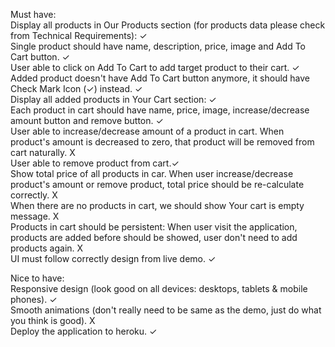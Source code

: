 Must have:</br>
  Display all products in Our Products section (for products data please check from Technical Requirements): ✓ </br>
  Single product should have name, description, price, image and Add To Cart button. ✓</br>
  User able to click on Add To Cart to add target product to their cart. ✓</br>
  Added product doesn't have Add To Cart button anymore, it should have Check Mark Icon (✓) instead. ✓</br>
  Display all added products in Your Cart section: ✓</br>
  Each product in cart should have name, price, image, increase/decrease amount button and remove button. ✓</br>
  User able to increase/decrease amount of a product in cart. When product's amount is decreased to zero, that product will be removed from cart naturally. X</br>
  User able to remove product from cart.✓</br>
  Show total price of all products in car. When user increase/decrease product's amount or remove product, total price should be re-calculate correctly. X</br>
  When there are no products in cart, we should show Your cart is empty message. X</br>
  Products in cart should be persistent: When user visit the application, products are added before should be showed, user don't need to add products again. X</br>
  UI must follow correctly design from live demo. ✓</br>

Nice to have:</br>
  Responsive design (look good on all devices: desktops, tablets & mobile phones). ✓</br>
  Smooth animations (don't really need to be same as the demo, just do what you think is good). X</br>
  Deploy the application to heroku. ✓</br>
